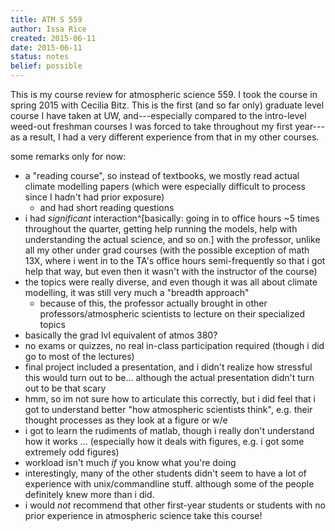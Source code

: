 ```yaml
---
title: ATM S 559
author: Issa Rice
created: 2015-06-11
date: 2015-06-11
status: notes
belief: possible
---
```


This is my course review for atmospheric science 559. I took the course
in spring 2015 with Cecilia Bitz.
This is the first (and so far only) graduate level course I have taken at UW, and---especially compared to the intro-level weed-out freshman courses I was forced to take throughout my first year---as a result, I had a very different experience from that in my other courses.

some remarks only for now:

- a "reading course", so instead of textbooks, we mostly read actual climate modelling papers (which were especially difficult to process since I hadn't had prior exposure)
    - and had short reading questions
- i had *significant* interaction^[basically: going in to office hours ~5 times throughout the quarter, getting help running the models, help with understanding the actual science, and so on.] with the professor, unlike all my other under grad courses (with the possible exception of math 13X, where i went in to the TA's office hours semi-frequently so that i got help that way, but even then it wasn't with the instructor of the course)
- the topics were really diverse, and even though it was all about climate modelling, it was still very much a "breadth approach"
    - because of this, the professor actually brought in other professors/atmospheric scientists to lecture on their specialized topics
- basically the grad lvl equivalent of atmos 380?
- no exams or quizzes, no real in-class participation required (though i did go to most of the lectures)
- final project included a presentation, and i didn't realize how stressful this would turn out to be... although the actual presentation didn't turn out to be that scary
- hmm, so im not sure how to articulate this correctly, but i did feel that i got to understand better "how atmospheric scientists think", e.g. their thought processes as they look at a figure or w/e
- i got to learn the rudiments of matlab, though i really don't understand how it works ... (especially how it deals with figures, e.g. i got some extremely odd figures)
- workload isn't much *if* you know what you're doing
- interestingly, many of the other students didn't seem to have a lot of experience with unix/commandline stuff. although some of the people definitely knew more than i did.
- i would *not* recommend that other first-year students or students with no prior experience in atmospheric science take this course!
